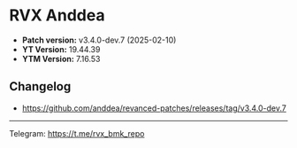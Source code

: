 # RVX Anddea
- **Patch version:** v3.4.0-dev.7 (2025-02-10)
- **YT Version:** 19.44.39
- **YTM Version:** 7.16.53
## Changelog
- https://github.com/anddea/revanced-patches/releases/tag/v3.4.0-dev.7
---
Telegram: https://t.me/rvx_bmk_repo